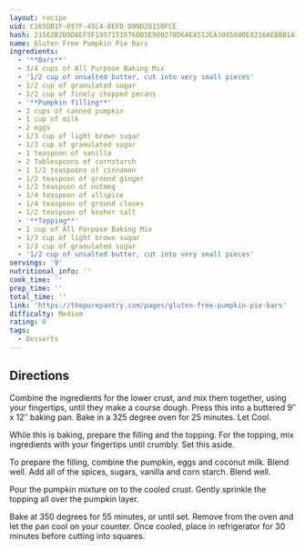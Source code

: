 ```yaml
---
layout: recipe
uid: C165DB1F-057F-45C4-BEFD-D99D28150FCE
hash: 21562B2B9D8EF5F1957151676DB5E980270D6AEA512EA3085000E8216AEBBB1A
name: Gluten Free Pumpkin Pie Bars
ingredients:
  - '**Bars**'
  - 3/4 cups of All Purpose Baking Mix
  - '1/2 cup of unsalted butter, cut into very small pieces'
  - 1/2 cup of granulated sugar
  - 1/2 cup of finely chopped pecans
  - '**Pumpkin filling**'
  - 2 cups of canned pumpkin
  - 1 cup of milk
  - 2 eggs
  - 1/3 cup of light brown sugar
  - 1/3 cup of granulated sugar
  - 1 teaspoon of vanilla
  - 2 Tablespoons of cornstarch
  - 1 1/2 teaspoons of cinnamon
  - 1/2 teaspoon of ground ginger
  - 1/2 teaspoon of nutmeg
  - 1/4 teaspoon of allspice
  - 1/4 teaspoon of ground cloves
  - 1/2 teaspoon of kosher salt
  - '**Topping**'
  - 1 cup of All Purpose Baking Mix
  - 1/3 cup of light brown sugar
  - 1/3 cup of granulated sugar
  - '1/2 cup of unsalted butter, cut into very small pieces'
servings: '9'
nutritional_info: ''
cook_time: ''
prep_time: ''
total_time: ''
link: 'https://thepurepantry.com/pages/gluten-free-pumpkin-pie-bars'
difficulty: Medium
rating: 0
tags:
  - Desserts
---
```


## Directions

Combine the ingredients for the lower crust, and mix them together, using your fingertips, until they make a course dough. Press this into a buttered 9″ x 12″ baking pan. Bake in a 325 degree oven for 25 minutes. Let Cool.

While this is baking, prepare the filling and the topping. For the topping, mix ingredients with your fingertips until crumbly. Set this aside.

To prepare the filling, combine the pumpkin, eggs and coconut milk. Blend well. Add all of the spices, sugars, vanilla and corn starch. Blend well.

Pour the pumpkin mixture on to the cooled crust. Gently sprinkle the topping all over the pumpkin layer.

Bake at 350 degrees for 55 minutes, or until set. Remove from the oven and let the pan cool on your counter. Once cooled, place in refrigerator for 30 minutes before cutting into squares.
